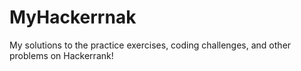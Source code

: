 # MyHackerrnak
My solutions to the practice exercises, coding challenges, and other problems on Hackerrank!

